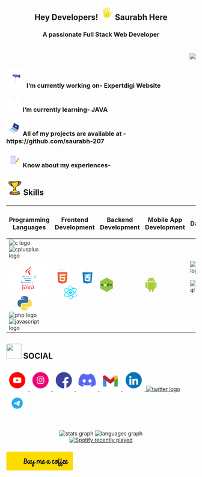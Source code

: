 
<h2 align="center">Hey Developers! <img src="https://github.com/GitCraft-207/Github-Customize-Readme-Items/blob/main/Animation%20-%201734179129535.gif" width="40" height="40" />Saurabh Here</h2>

### 

<h3 align="center">A passionate Full Stack Web Developer</h3>

###

<br clear="both">

<div align="right">
  <img src="https://visitor-badge.laobi.icu/badge?page_id=saurabh-207.saurabh-207&left_color=teal&right_color=brown"  />
</div>

###

<h3 align="left"><img src="https://github.com/GitCraft-207/Github-Customize-Readme-Items/blob/main/Telescope.gif" width="50" height="50" /> I’m currently working on- Expertdigi Website<br><br><img src="https://github.com/GitCraft-207/Github-Customize-Readme-Items/blob/main/Plant.gif" width="40" height="40" /> I’m currently learning- JAVA<br><br><img src="https://github.com/GitCraft-207/Github-Customize-Readme-Items/blob/main/Laptop.gif" width="40" height="40" /> All of my projects are available at -https://github.com/saurabh-207<br><br><img src="https://github.com/GitCraft-207/Github-Customize-Readme-Items/blob/main/Page.gif" width="40" height="40" /> Know about my experiences-</h3>

###

<h2 align="left"> <img src="https://github.com/GitCraft-207/Github-Customize-Readme-Items/blob/main/trophy.gif" width="40" height="40" /> Skills</h2>

###
<body>
    <table>
        <thead>
            <tr>
                <th><h3>Programming Languages</h3></th>
                <th><h3>Frontend Development</h3></th>
                <th><h3>Backend Development</h3></th>
                <th><h3>Mobile App Development</h3></th>
                <th><h3>Database</h3></th>
                <th><h3>Software</h3></th>
            </tr>
        </thead>
        <tbody>
            <tr>
                <td>
                    <div align="left">
                        <img src="https://cdn.jsdelivr.net/gh/devicons/devicon/icons/c/c-original.svg" height="40" alt="c logo" />
                        <img width="18" />
                        <img src="https://cdn.jsdelivr.net/gh/devicons/devicon/icons/cplusplus/cplusplus-original.svg" height="40" alt="cplusplus logo" />
                        <img width="18" />
                        <img src="https://github.com/GitCraft-207/Github-Customize-Readme-Items/blob/main/Java.gif" alt="java logo" />
                        <img width="18" />
                        <img src="https://github.com/GitCraft-207/Github-Customize-Readme-Items/blob/main/Python.gif" height="40" alt="python logo" />
                        <img width="18" />
                        <img src="https://cdn.jsdelivr.net/gh/devicons/devicon/icons/php/php-original.svg" height="40" alt="php logo" />
                        <img width="18" />
                        <img src="https://user-images.githubusercontent.com/74038190/212257454-16e3712e-945a-4ca2-b238-408ad0bf87e6.gif" height="40" alt="javascript logo" />
                    </div>
                </td>
                <td>
                    <div align="left">
                        <img src="https://github.com/GitCraft-207/Github-Customize-Readme-Items/blob/main/HTML.gif" height="40" alt="html5 logo" />
                        <img width="18" />
                        <img src="https://github.com/GitCraft-207/Github-Customize-Readme-Items/blob/main/css.gif" height="40" alt="css3 logo" />
                        <img width="18" />
                        <img src="https://github.com/GitCraft-207/Github-Customize-Readme-Items/blob/main/React.gif" height="40" alt="react logo" />
                    </div>
                </td>
                <td>
                    <div align="left">
                        <img src="https://github.com/GitCraft-207/Github-Customize-Readme-Items/blob/main/Node.gif" height="40" alt="nodejs logo" />
                    </div>
                </td>
                <td>
                    <div align="left">
                        <img src="https://github.com/GitCraft-207/Github-Customize-Readme-Items/blob/main/Android.gif" height="40" alt="androidstudio logo" />
                    </div>
                </td>
                <td>
                    <div align="left">
                        <img src="https://cdn.jsdelivr.net/gh/devicons/devicon/icons/mysql/mysql-original.svg" height="40" alt="mysql logo" />
                        <img width="18" />
                        <img src="https://cdn.jsdelivr.net/gh/devicons/devicon/icons/postgresql/postgresql-original.svg" height="40" alt="postgresql logo" />
                        <img width="18" />
                        <img src="https://github.com/GitCraft-207/Github-Customize-Readme-Items/blob/main/Mongodb.gif" height="40" alt="mongodb logo" />
                    </div>
                </td>
                <td>
                    <div align="left">
                        <img src="https://github.com/GitCraft-207/Github-Customize-Readme-Items/blob/main/VSCode.gif" height="40" alt="visualstudio logo" />
                        <img width="18" />
                        <img src="https://github.com/GitCraft-207/Github-Customize-Readme-Items/blob/main/Github.gif" height="40" alt="github logo" />
                        <img width="18" />
                        <img src="https://github.com/GitCraft-207/Github-Customize-Readme-Items/blob/main/Git.gif" height="40" alt="git logo" />
                    </div>
                </td>
            </tr>
        </tbody>
    </table>
</body>

<h2 align="left"> <img src="https://i.giphy.com/media/v1.Y2lkPTc5MGI3NjExcmFwa3l6MzRhOWoyaHN0NXhtNnd1emE2ZHdrN2s5cG9ydDZjejB1OCZlcD12MV9pbnRlcm5hbF9naWZfYnlfaWQmY3Q9cw/chWLik9uddHFYRFEeu/giphy.gif" width="40" height="40" /> SOCIAL</h2>

###

<div align="left">
  <a href="https://youtube.com/@rider.207" target="_blank">
    <img src="https://github.com/GitCraft-207/Github-Customize-Readme-Items/blob/main/Youtube.gif" width="58" height="58" alt="youtube logo"  />
  </a>
  <a href="https://instagram.com/rider_official_207" target="_blank">
    <img src="https://github.com/GitCraft-207/Github-Customize-Readme-Items/blob/main/Instagram.gif" width="58" height="58" alt="instagram logo"  />
  </a>
  <a href="https://facebook.com/saurabh.matane" target="_blank">
    <img src="https://github.com/GitCraft-207/Github-Customize-Readme-Items/blob/main/Facebook.gif" width="58" height="58" alt="facebook logo"  />
  </a>
  <a href="https://discord.gg/768788849165074462" target="blank">
    <img src="https://github.com/GitCraft-207/Github-Customize-Readme-Items/blob/main/Discord.gif" width="58" height="58" alt="discord logo"  />
  </a>
  <a href="saurabhmatane207@gmail.com" target="_blank">
    <img src="https://github.com/GitCraft-207/Github-Customize-Readme-Items/blob/main/Gmail.gif" width="58" height="58" alt="gmail logo"  />
  </a>
  <a href="https://linkedin.com/in/saurabh-matane-r500207" target="_blank">
    <img src="https://github.com/GitCraft-207/Github-Customize-Readme-Items/blob/main/LinkedIn.gif" width="58" height="58" alt="linkedin logo"  />
  </a>
  <a href="https://x.com/saurabhmatane?s=11" target="_blank">
    <img src="https://raw.githubusercontent.com/maurodesouza/profile-readme-generator/master/src/assets/icons/social/twitter/default.svg" width="58" height="58" alt="twitter logo"  />
  </a>
  <a href="https://t.me/riderofficial207" target="_blank">
    <img src="https://github.com/GitCraft-207/Github-Customize-Readme-Items/blob/main/Telegram.gif" width="58" height="58" alt="telegram logo"  />
  </a>
</div>

###

<br clear="both">

<div align="center">
  <img src="https://github-readme-stats.vercel.app/api?username=saurabh-207&hide_title=false&hide_rank=false&show_icons=true&include_all_commits=true&count_private=true&disable_animations=false&theme=dark&locale=en&hide_border=false" height="150" alt="stats graph"  />
  <img src="https://github-readme-stats.vercel.app/api/top-langs?username=saurabh-207&locale=en&hide_title=false&layout=compact&card_width=320&langs_count=10&theme=dark&hide_border=false" height="155" alt="languages graph"  />
</div>


<div align="center">
  <a href="https://open.spotify.com/user/31ykaerkry2qca2m4c4vyxkoiali" target="_blank">
    <img src="https://spotify-recently-played-readme.vercel.app/api?user=31ykaerkry2qca2m4c4vyxkoiali&count=1&unique=true" alt="Spotify recently played"  />
  </a>
</div>

###
<a href="https://buymeacoffee.com/rider207" target="_blank">
<img align="left" height="50" src="https://raw.githubusercontent.com/saurabh-207/saurabh-207/refs/heads/main/Buymeacoffee(gif).gif"  />
</a>

###
